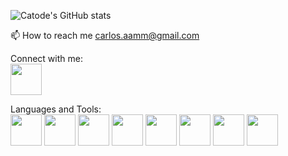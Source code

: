 ![Catode's GitHub stats](https://github-readme-stats.vercel.app/api?username=TyrUmbra&theme=dark&show_icons=true)

📫 How to reach me carlos.aamm@gmail.com

Connect with me:
<br/><a href="https://www.linkedin.com/in/carlosaamm/" target="_blank"> <img src="https://cdn-icons-png.flaticon.com/512/174/174857.png" width="50" height="50"/></a>

Languages and Tools:
<br/>
<img src="https://upload.wikimedia.org/wikipedia/commons/thumb/6/61/HTML5_logo_and_wordmark.svg/512px-HTML5_logo_and_wordmark.svg.png?20170517184425" width="50" height="50"/>
<img src="https://cdn.freebiesupply.com/logos/large/2x/css3-logo-png-transparent.png" width="50" height="50"/>
<img src="https://www.freepnglogos.com/uploads/javascript-png/javascript-logo-transparent-logo-javascript-images-3.png" width="50" height="50"/>
<img src="https://cdn.freebiesupply.com/logos/large/2x/react-1-logo-png-transparent.png" width="50" height="50"/>
<img src="https://assets.stickpng.com/images/62c48bbdd884e8c372162223.png" width="50" height="50"/>
<img src="https://upload.wikimedia.org/wikipedia/commons/thumb/7/73/Ruby_logo.svg/1024px-Ruby_logo.svg.png" width="50" height="50"/>
<img src="https://git-scm.com/images/logos/downloads/Git-Icon-1788C.png" width="50" height="50"/>
<img src="https://assets.stickpng.com/images/584815fdcef1014c0b5e497a.png" width="50" height="50"/>


